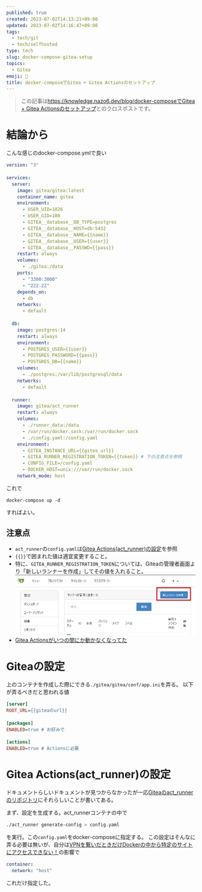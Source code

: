 ```yaml
---
published: true
created: 2023-07-02T14:13:21+09:00
updated: 2023-07-02T14:16:47+09:00
tags:
  - tech/git
  - tech/selfhosted
type: tech
slug: docker-compose-gitea-setup
topics:
  - Gitea
emoji: 💭
title: docker-composeでGitea + Gitea Actionsのセットアップ
---
```

> この記事は[https://knowledge.nazo6.dev/blog/docker-composeでGitea + Gitea Actionsのセットアップ](https://knowledge.nazo6.dev/blog/2023/07/02/docker-compose%E3%81%A7Gitea%20%2B%20Gitea%20Actions%E3%81%AE%E3%82%BB%E3%83%83%E3%83%88%E3%82%A2%E3%83%83%E3%83%97)とのクロスポストです。


# 結論から
こんな感じのdocker-compose.ymlで良い

```yaml:docker-compose.yaml
version: "3"

services:
  server:
    image: gitea/gitea:latest
    container_name: gitea
    environment:
      - USER_UID=1026
      - USER_GID=100
      - GITEA__database__DB_TYPE=postgres
      - GITEA__database__HOST=db:5432
      - GITEA__database__NAME={{name}}
      - GITEA__database__USER={{user}}
      - GITEA__database__PASSWD={{pass}}
    restart: always
    volumes:
      - ./gitea:/data
    ports:
      - "3300:3000"
      - "222:22"
    depends_on:
      - db
    networks:
      - default

  db:
    image: postgres:14
    restart: always
    environment:
      - POSTGRES_USER={{user}}
      - POSTGRES_PASSWORD={{pass}}
      - POSTGRES_DB={{name}}
    volumes:
      - ./postgres:/var/lib/postgresql/data
    networks:
      - default

  runner:
    image: gitea/act_runner
    restart: always
    volumes:
      - ./runner_data:/data
      - /var/run/docker.sock:/var/run/docker.sock
      - ./config.yaml:/config.yaml
    environment:
      - GITEA_INSTANCE_URL={{gitea_url}}
      - GITEA_RUNNER_REGISTRATION_TOKEN={{token}} # 下の注意点を参照
      - CONFIG_FILE=/config.yaml
      - DOCKER_HOST=unix:///var/run/docker.sock
    network_mode: host

```

これで
```
docker-compose up -d
```
すればよい。

## 注意点
- `act_runner`の`config.yaml`は[Gitea Actions(act_runner)の設定](#Gitea%20Actions(act_runner)の設定)を参照
- `{{}}`で囲まれた値は適宜変更すること。
- 特に、`GITEA_RUNNER_REGISTRATION_TOKEN`については、Giteaの管理者画面より「新しいランナーを作成」してその値を入れること。
  ![gitea_action](/images/blog/2023/07/02/gitea/gitea_action.png)
- [Gitea Actionsがいつの間にか動かなくなってた](../../../../memo/diary/2023/07/02/Gitea%20Actionsがいつの間にか動かなくなってた.md)

# Giteaの設定
上のコンテナを作成した際にできる`./gitea/gitea/conf/app.ini`を弄る。
以下が弄るべきだと思われる値
```ini:app.ini
[server]
ROOT_URL={{giteaのurl}}

[packages]
ENABLED=true # お好みで

[actions]
ENABLED=true # Actionsに必要
```

# Gitea Actions(act_runner)の設定
ドキュメントらしいドキュメントが見つからなかったが一応[Giteaのact_runnerのリポジトリ](https://gitea.com/gitea/act_runner)にそれらしいことが書いてある。

まず、設定を生成する。act_runnerコンテナの中で
```bash
./act_runner generate-config > config.yaml
```
を実行。この`config.yaml`をdocker-composeに指定する。
この設定はそんなに弄る必要は無いが、自分は[VPNを繋いだときだけDockerの中から特定のサイトにアクセスできない！](../../../../memo/tech/hosting/VPNを繋いだときだけDockerの中から特定のサイトにアクセスできない！.md)の影響で
```yaml:config.yaml
container:
  network: "host"
```
これだけ指定した。